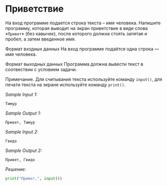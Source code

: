 # Приветствие

На вход программе подается строка текста – имя человека. Напишите программу, которая выводит на экран приветствие в виде слова «```Привет```» (без кавычек), после которого должна стоять запятая и пробел, а затем введенное имя.

Формат входных данных
На вход программе подаётся одна строка — имя человека.

Формат выходных данных
Программа должна вывести текст в соотвествии с условием задачи.

Примечание. Для считывания текста используйте команду ```input()```, для печати текста на экране используйте команду ```print()```.

*Sample Input 1:*
```
Тимур
```

*Sample Output 1:*
```
Привет, Тимур
```

*Sample Input 2:*
```
Гвидо
```

*Sample Output 2:*
```
Привет, Гвидо

```

*Решение:*
```python
print("Привет,", input())
```

